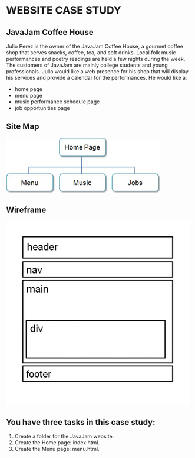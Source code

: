 # WEBSITE CASE STUDY

## JavaJam Coffee House

Julio Perez is the owner of the JavaJam Coffee House, a gourmet coffee shop that serves snacks, coffee, tea, and soft drinks. Local folk music performances and poetry readings are held a few nights during the week. The customers of JavaJam are mainly college students and young professionals. Julio would like a web presence for his shop that will display his services and provide a calendar for the performances. He would like a:

- home page
- menu page
- music performance schedule page
- job opportunities page

## Site Map

![Site Map](sitemap.png)

## Wireframe

![wireframe](wireframe.png)

## You have three tasks in this case study:

1. Create a folder for the JavaJam website.
2. Create the Home page: index.html.
3. Create the Menu page: menu.html.
